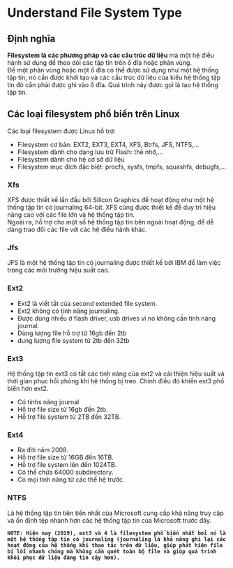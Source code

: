 ﻿#  Understand File System Type
## Định nghĩa
**Filesystem là các phương pháp và các cấu trúc dữ liệu** mà một hệ điều hành sử dụng để theo dõi các tập tin trên ổ đĩa hoặc phân vùng.  
Để một phân vùng hoặc một ổ đĩa có thể được sử dụng như một hệ thống tập tin, nó cần được khởi tạo và các cấu trúc dữ liệu của kiểu hệ thống tập tin đó cần phải được ghi vào ổ đĩa. Quá trình này được gọi là tạo hệ thống tập tin.

## Các loại filesystem phổ biến trên Linux

Các loại filesystem được Linux hỗ trợ:

-   Filesystem cơ bản: EXT2, EXT3, EXT4, XFS, Btrfs, JFS, NTFS,…
-   Filesystem dành cho dạng lưu trữ Flash: thẻ nhớ,…
-   Filesystem dành cho hệ cơ sở dữ liệu
-   Filesystem mục đích đặc biệt: procfs, sysfs, tmpfs, squashfs, debugfs,…

### Xfs

XFS được thiết kế lần đầu bởi Silicon Graphics để hoạt động như một hệ thống tập tin có journaling 64-bit. XFS cũng được thiết kế để duy trì hiệu năng cao với các file lớn và hệ thống tập tin.  
Ngoài ra, hỗ trợ cho một số hệ thống tập tin bên ngoài hoạt động, để dễ dàng trao đổi các file với các hệ điều hành khác.

### Jfs

JFS là một hệ thống tập tin có journaling được thiết kế bởi IBM để làm việc trong các môi trường hiệu suất cao.

### Ext2

- Ext2 là viết tắt của second extended file system.  
- Ext2 không có tính năng journaling.  
- Được dùng nhiều ở flash driver, usb drives vì nó không cần tính năng journal.  
- Dùng lượng file hỗ trợ từ 16gb đến 2tb
- dung lượng file system từ 2tb đến 32tb

### Ext3

Hệ thống tập tin ext3 có tất các tính năng của ext2 và cải thiện hiệu suất và thời gian phục hồi phòng khi hệ thống bị treo. Chính điều đó khiến ext3 phổ biến hơn ext2.  
- Có tínhs năng journal
- Hỗ trợ file size từ 16gb đến 2tb.  
- Hỗ trợ file system từ 2TB đến 32TB.  

### Ext4
- Ra đời năm 2008.  
- Hỗ trợ file size từ 16GB đến 16TB.  
- Hỗ trợ file system lên đến 1024TB.
- Có thể chứa 64000 subdirectory.
- Có mọi tính năng từ các thế hệ trước.  

### NTFS

Là hệ thống tập tin tiên tiến nhất của Microsoft cung cấp khả năng truy cập và ổn định tệp nhanh hơn các hệ thống tập tin của Microsoft trước đây.

**`NOTE: Hiện nay (2019), ext3 và 4 là filesystem phổ biến nhất bởi nó là một hệ thống tập tin có journaling (journaling là khả năng ghi lại các hoạt động của hệ thống khi thao tác trên dữ liệu, giúp phát hiện file bị lỗi nhanh chóng mà không cần quét toàn bộ file và giúp quá trình khôi phục dữ liệu đáng tin cậy hơn).`**

